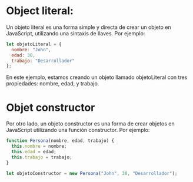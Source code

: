 # Object literal:
Un objeto literal es una forma simple y directa de crear un objeto en JavaScript, utilizando una sintaxis de llaves. Por ejemplo:

```javascript
let objetoLiteral = {
  nombre: "John",
  edad: 30,
  trabajo: "Desarrollador"
};
```
En este ejemplo, estamos creando un objeto llamado objetoLiteral con tres propiedades: nombre, edad, y trabajo.

# Objet constructor
Por otro lado, un objeto constructor es una forma de crear objetos en JavaScript utilizando una función constructor. Por ejemplo:

```javascript
function Persona(nombre, edad, trabajo) {
  this.nombre = nombre;
  this.edad = edad;
  this.trabajo = trabajo;
}

let objetoConstructor = new Persona("John", 30, "Desarrollador");
```